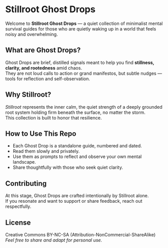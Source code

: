 # Stillroot Ghost Drops

Welcome to **Stillroot Ghost Drops** — a quiet collection of minimalist mental survival guides for those who are quietly waking up in a world that feels noisy and overwhelming.

## What are Ghost Drops?

Ghost Drops are brief, distilled signals meant to help you find **stillness, clarity, and rootedness** amid chaos.  
They are not loud calls to action or grand manifestos, but subtle nudges — tools for reflection and self-observation.

## Why Stillroot?

*Stillroot* represents the inner calm, the quiet strength of a deeply grounded root system holding firm beneath the surface, no matter the storm.  
This collection is built to honor that resilience.

## How to Use This Repo

- Each Ghost Drop is a standalone guide, numbered and dated.  
- Read them slowly and privately.  
- Use them as prompts to reflect and observe your own mental landscape.  
- Share thoughtfully with those who seek quiet clarity.

## Contributing

At this stage, Ghost Drops are crafted intentionally by Stillroot alone.  
If you resonate and want to support or share feedback, reach out respectfully.

## License

Creative Commons BY-NC-SA (Attribution-NonCommercial-ShareAlike)  
*Feel free to share and adapt for personal use.*

